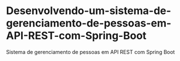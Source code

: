 # Desenvolvendo-um-sistema-de-gerenciamento-de-pessoas-em-API-REST-com-Spring-Boot
Sistema de gerenciamento de pessoas em API REST com Spring Boot
